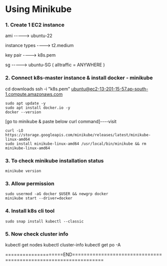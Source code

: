 Using Minikube
===================

### 1. Create 1 EC2 instance


ami  ----->  ubuntu-22

instance types  ---->  t2.medium

key pair  ---->  k8s.pem

sg   ----->  ubuntu-SG ( alltraffic = ANYWHERE )


### 2. Connect k8s-master instance & install docker - minikube


cd downloads
ssh -i "k8s.pem" ubuntu@ec2-13-201-15-57.ap-south-1.compute.amazonaws.com

```
sudo apt update -y
sudo apt install docker.io -y
docker --version
```


[go to minikube & paste below curl command]----visit

```
curl -LO https://storage.googleapis.com/minikube/releases/latest/minikube-linux-amd64
sudo install minikube-linux-amd64 /usr/local/bin/minikube && rm minikube-linux-amd64
```

### 3. To check minikube installation status

```
minikube version
```

### 3. Allow permission

```
sudo usermod -aG docker $USER && newgrp docker
minikube start --driver=docker
```

### 4. Install k8s cli tool

```
sudo snap install kubectl --classic
```

### 5. Now check cluster info

kubectl get nodes
kubectl cluster-info
kubectl get po -A

====================END=================================================================
